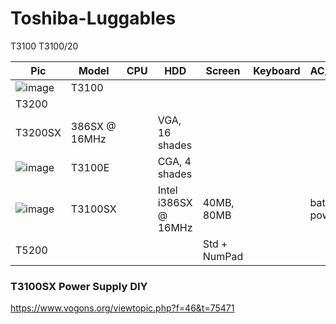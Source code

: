 # Toshiba-Luggables

T3100
T3100/20

| Pic | Model | CPU | HDD | Screen | Keyboard | AC/Battery |  
|-|------|-----------|------|-------|-------|--|
| ![image](https://user-images.githubusercontent.com/38451588/132145872-4dcf96a6-46b6-4bb1-9e2b-0eb364b1202c.png) | T3100 |
| T3200 | 
| T3200SX | 386SX @ 16MHz | | VGA, 16 shades| 
| ![image](https://user-images.githubusercontent.com/38451588/132145855-c2893c01-d5e3-4fcc-a696-e0c7a0868012.png) | T3100E | | CGA, 4 shades |
| ![image](https://user-images.githubusercontent.com/38451588/132145758-2e1ec5d3-9c39-48e3-a588-aa2c999f33bd.png) | T3100SX | | Intel i386SX @ 16MHz | 40MB, 80MB | | battery powered|
| T5200 | | | | Std + NumPad | |



### T3100SX Power Supply DIY

https://www.vogons.org/viewtopic.php?f=46&t=75471
